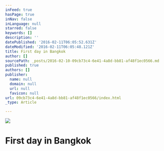 ```yaml
---
inFeed: true
hasPage: true
inNav: false
inLanguage: null
starred: false
keywords: []
description: ''
datePublished: '2016-02-11T06:05:52.631Z'
dateModified: '2016-02-11T06:05:48.121Z'
title: First day in Bangkok
author: []
sourcePath: _posts/2016-02-10-09cb73c4-6e41-4a8d-bb81-af48f1ec0566.md
published: true
authors: []
publisher:
  name: null
  domain: null
  url: null
  favicon: null
url: 09cb73c4-6e41-4a8d-bb81-af48f1ec0566/index.html
_type: Article

---
```

![](https://the-grid-user-content.s3-us-west-2.amazonaws.com/0cc8d689-9d98-48ac-82ed-171ff612335c.jpg)

# First day in Bangkok